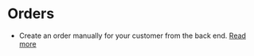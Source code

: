 # Orders

* Create an order manually for your customer from the back end. [Read more](/create-orders.md)



